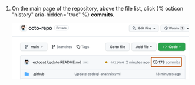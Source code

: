 1. On the main page of the repository, above the file list, click {% octicon "history" aria-hidden="true" %} **commits**.

   ![Screenshot of the main page for a repository. A clock icon and "178 commits" is highlighted with an orange outline.](/assets/images/help/commits/commits-page.png)
